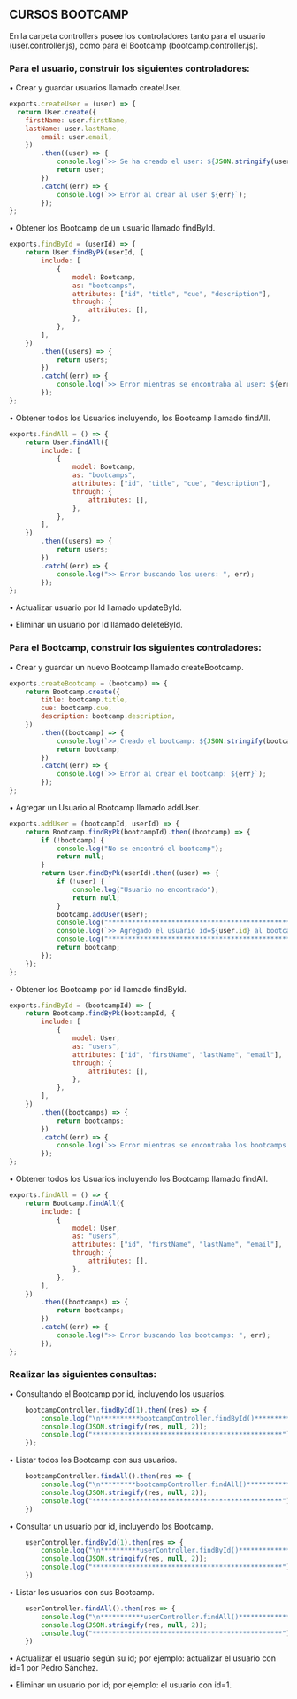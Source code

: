 ## CURSOS BOOTCAMP

En la carpeta controllers posee los controladores tanto para el usuario (user.controller.js),
como para el Bootcamp (bootcamp.controller.js).

### Para el usuario, construir los siguientes controladores:

• Crear y guardar usuarios llamado createUser.
```js
exports.createUser = (user) => {
  return User.create({
	firstName: user.firstName,
	lastName: user.lastName,
		email: user.email,
	})
		.then((user) => {
			console.log(`>> Se ha creado el user: ${JSON.stringify(user, null, 4)}`);
			return user;
		})
		.catch((err) => {
			console.log(`>> Error al crear al user ${err}`);
		});
};
```

• Obtener los Bootcamp de un usuario llamado findById.
```js
exports.findById = (userId) => {
	return User.findByPk(userId, {
		include: [
			{
				model: Bootcamp,
				as: "bootcamps",
				attributes: ["id", "title", "cue", "description"],
				through: {
					attributes: [],
				},
			},
		],
	})
		.then((users) => {
			return users;
		})
		.catch((err) => {
			console.log(`>> Error mientras se encontraba al user: ${err}`);
		});
};
```

• Obtener todos los Usuarios incluyendo, los Bootcamp llamado findAll.
```js
exports.findAll = () => {
	return User.findAll({
		include: [
			{
				model: Bootcamp,
				as: "bootcamps",
				attributes: ["id", "title", "cue", "description"],
				through: {
					attributes: [],
				},
			},
		],
	})
		.then((users) => {
			return users;
		})
		.catch((err) => {
			console.log(">> Error buscando los users: ", err);
		});
};
```

• Actualizar usuario por Id llamado updateById.

• Eliminar un usuario por Id llamado deleteById.


### Para el Bootcamp, construir los siguientes controladores:

• Crear y guardar un nuevo Bootcamp llamado createBootcamp.
```js
exports.createBootcamp = (bootcamp) => {
	return Bootcamp.create({
		title: bootcamp.title,
		cue: bootcamp.cue,
		description: bootcamp.description,
	})
		.then((bootcamp) => {
			console.log(`>> Creado el bootcamp: ${JSON.stringify(bootcamp, null, 4)}`);
			return bootcamp;
		})
		.catch((err) => {
			console.log(`>> Error al crear el bootcamp: ${err}`);
		});
};
```

• Agregar un Usuario al Bootcamp llamado addUser.
```js
exports.addUser = (bootcampId, userId) => {
	return Bootcamp.findByPk(bootcampId).then((bootcamp) => {
		if (!bootcamp) {
			console.log("No se encontró el bootcamp");
			return null;
		}
		return User.findByPk(userId).then((user) => {
			if (!user) {
				console.log("Usuario no encontrado");
				return null;
			}
			bootcamp.addUser(user);
			console.log("************************************************");
			console.log(`>> Agregado el usuario id=${user.id} al bootcamp con id=${bootcamp.id}`);
			console.log("************************************************");
			return bootcamp;
		});
	});
};
```

• Obtener los Bootcamp por id llamado findById.
```js
exports.findById = (bootcampId) => {
	return Bootcamp.findByPk(bootcampId, {
		include: [
			{
				model: User,
				as: "users",
				attributes: ["id", "firstName", "lastName", "email"],
				through: {
					attributes: [],
				},
			},
		],
	})
		.then((bootcamps) => {
			return bootcamps;
		})
		.catch((err) => {
			console.log(`>> Error mientras se encontraba los bootcamps: ${err}`);
		});
};
```

• Obtener todos los Usuarios incluyendo los Bootcamp llamado findAll.
```js
exports.findAll = () => {
	return Bootcamp.findAll({
		include: [
			{
				model: User,
				as: "users",
				attributes: ["id", "firstName", "lastName", "email"],
				through: {
					attributes: [],
				},
			},
		],
	})
		.then((bootcamps) => {
			return bootcamps;
		})
		.catch((err) => {
			console.log(">> Error buscando los bootcamps: ", err);
		});
};
```

### Realizar las siguientes consultas:
• Consultando el Bootcamp por id, incluyendo los usuarios.
```js
	bootcampController.findById(1).then((res) => {
		console.log("\n**********bootcampController.findById()*********");
		console.log(JSON.stringify(res, null, 2));
		console.log("************************************************");
	});
```

• Listar todos los Bootcamp con sus usuarios.
```js
	bootcampController.findAll().then(res => {
		console.log("\n*********bootcampController.findAll()***********");
		console.log(JSON.stringify(res, null, 2));
		console.log("************************************************");
	})
```

• Consultar un usuario por id, incluyendo los Bootcamp.
```js
	userController.findById(1).then(res => {
		console.log("\n**********userController.findById()*************");
		console.log(JSON.stringify(res, null, 2));
		console.log("************************************************");
	})
```

• Listar los usuarios con sus Bootcamp.
```js
	userController.findAll().then(res => {
		console.log("\n***********userController.findAll()*************");
		console.log(JSON.stringify(res, null, 2));
		console.log("************************************************");
	})
```

• Actualizar el usuario según su id; por ejemplo: actualizar el usuario con id=1 por Pedro
Sánchez.

• Eliminar un usuario por id; por ejemplo: el usuario con id=1.